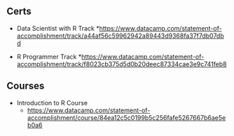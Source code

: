 ## Certs
* Data Scientist with R Track
  *https://www.datacamp.com/statement-of-accomplishment/track/a44af56c59962942a89443d9368fa37f7db07dbd

* R Programmer Track
  *https://www.datacamp.com/statement-of-accomplishment/track/f8023cb375d5d0b20deec87334cae3e9c741feb8


## Courses
* Introduction to R Course
  * https://www.datacamp.com/statement-of-accomplishment/course/84ea12c5c0199b5c256fafe5267667b6ae5eb0a6
